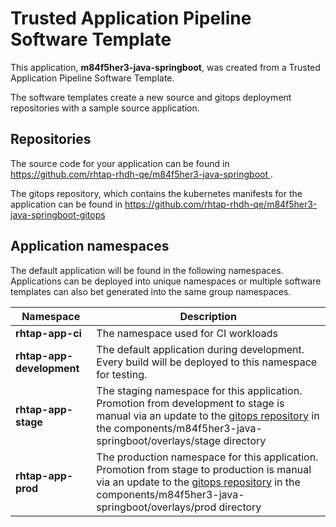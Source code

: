 # Trusted Application Pipeline Software Template

This application, **m84f5her3-java-springboot**, was created from a Trusted Application Pipeline Software Template.

The software templates create a new source and gitops deployment repositories with a sample source application. 

## Repositories

The source code for your application can be found in [https://github.com/rhtap-rhdh-qe/m84f5her3-java-springboot ](https://github.com/rhtap-rhdh-qe/m84f5her3-java-springboot ).
 
The gitops repository, which contains the kubernetes manifests for the application can be found in 
[https://github.com/rhtap-rhdh-qe/m84f5her3-java-springboot-gitops ](https://github.com/rhtap-rhdh-qe/m84f5her3-java-springboot-gitops ) 

## Application namespaces 

The default application will be found in the following namespaces. Applications can be deployed into unique namespaces or multiple software templates can also bet generated into the same group namespaces.  

|  Namespace   |  Description   |  
| -------- | -------- |
| **rhtap-app-ci** | The namespace used for CI workloads |
| **rhtap-app-development** | The default application during development. Every build will be deployed to this namespace for testing. |
| **rhtap-app-stage** | The staging namespace for this application. Promotion from development to stage is manual via an update to the [gitops repository](https://github.com/rhtap-rhdh-qe/m84f5her3-java-springboot-gitops ) in the components/m84f5her3-java-springboot/overlays/stage directory |
| **rhtap-app-prod** | The production namespace for this application. Promotion from stage to production is manual via an update to the [gitops repository](https://github.com/rhtap-rhdh-qe/m84f5her3-java-springboot-gitops ) in the components/m84f5her3-java-springboot/overlays/prod directory |